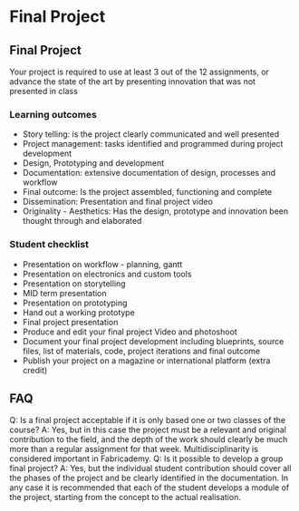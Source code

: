 # Final Project

## Final Project

Your project is required to use at least 3 out of the 12 assignments, or advance the state of the art by presenting innovation that was not presented in class

### Learning outcomes

* Story telling: is the project clearly communicated and well presented
* Project management: tasks identified and programmed during project development
* Design, Prototyping and development
* Documentation: extensive documentation of design, processes and workflow
* Final outcome: Is the project assembled, functioning and complete
* Dissemination: Presentation and final project video
* Originality - Aesthetics: Has the design, prototype and innovation been thought through and elaborated

### Student checklist

* Presentation on workflow - planning, gantt
* Presentation on electronics and custom tools
* Presentation on storytelling
* MID term presentation
* Presentation on prototyping
* Hand out a working prototype
* Final project presentation
* Produce and edit your final project Video and photoshoot
* Document your final project development including blueprints, source files, list of materials, code, project iterations and final outcome
* Publish your project on a magazine or international platform (extra credit)

## FAQ

Q: Is a final project acceptable if it is only based one or two classes of the course?
A: Yes, but in this case the project must be a relevant and original contribution to the field, and the depth of the work should clearly be much more than a regular assignment for that week. Multidisciplinarity is considered important in Fabricademy.
Q: Is it possible to develop a group final project?
A: Yes, but the individual student contribution should cover all the phases of the project and be clearly identified in the documentation. In any case it is recommended that each of the student develops a module of the project, starting from the concept to the actual realisation.

